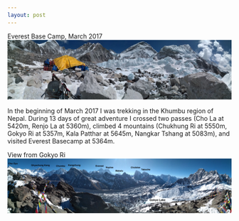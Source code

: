 ```yaml
---
layout: post
---
```

Everest Base Camp, March 2017
<img src="/images/PANO_20170320_112314.jpg">

In the beginning of March 2017 I was trekking in the Khumbu region of Nepal. During 13 days of great adventure I crossed two passes (Cho La at 5420m, Renjo La at 5360m), climbed 4 mountains (Chukhung Ri at 5550m, Gokyo Ri at 5357m, Kala Patthar at 5645m, Nangkar Tshang at 5083m), and visited Everest Basecamp at 5364m. 

View from Gokyo Ri
<img src="/images/PANO_20170324_081839_mod.jpg">
